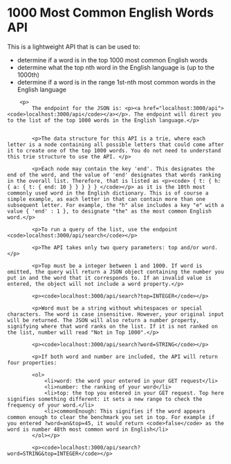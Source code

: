 <h1>1000 Most Common English Words API</h1>
	<body>
		<p>This is a lightweight API that is can be used to:
		<ul>
			<li>determine if a word is in the top 1000 most common English words</li>
			<li>determine what the top nth word in the English language is (up to the 1000th)</li>
			<li>determine if a word is in the range 1st-nth most common words in the English language</li>
		</ul>
		</p>

		<p>
			The endpoint for the JSON is: <p><a href="localhost:3000/api"><code>localhost:3000/api</code></a></p>. The endpoint will direct you to the list of the top 1000 words in the English language.</p> 


			<p>The data structure for this API is a trie, where each letter is a node containing all possible letters that could come after it to create one of the top 1000 words. You do not need to understand this trie structure to use the API. </p>

			<p>Each node may contain the key 'end'. This designates the end of the word, and the value of 'end' designates that words ranking in the overall list. Therefore, that is listed as <p><code> { t: { h: { a: { t: { end: 10 } } } } } </code></p> as it is the 10th most commonly used word in the English dictionary. This is of course a simple example, as each letter in that can contain more than one subsequent letter. For example, the "h" alse includes a key "e" with a value { 'end' : 1 }, to designate "the" as the most common English word.</p>

			<p>To run a query of the list, use the endpoint <code>localhost:3000/api/search</code></p>

			<p>The API takes only two query parameters: top and/or word.</p>

			<p>Top must be a integer between 1 and 1000. If word is omitted, the query will return a JSON object containing the number you put in and the word that it corresponds to. If an invalid value is entered, the object will not include a word property.</p>

			<p><code>localhost:3000/api/search?top=INTEGER</code></p>

			<p>Word must be a string without whitespaces or special characters. The word is case insensitive. However, your original input will be returned. The JSON will also return a number property, signifying where that word ranks on the list. If it is not ranked on the list, number will read "Not in Top 1000".</p>

			<p><code>localhost:3000/api/search?word=STRING</code></p>

			<p>If both word and number are included, the API will return four properties:

			<ol>
				<li>word: the word your entered in your GET request</li>
				<li>number: the ranking of your word</li>
				<li>top: the top you entered in your GET request. Top here signifies something different: it sets a new range to check the frequency of your word.</li>
				<li>commonEnough: This signifies if the word appears common enough to clear the benchmark you set in top. For example if you entered ?word=an&top=45, it would return <code>false</code> as the word is number 48th most common word in English</li>
			</ol></p>

			<p><code>localhost:3000/api/search?word=STRING&top=INTEGER</code></p>
